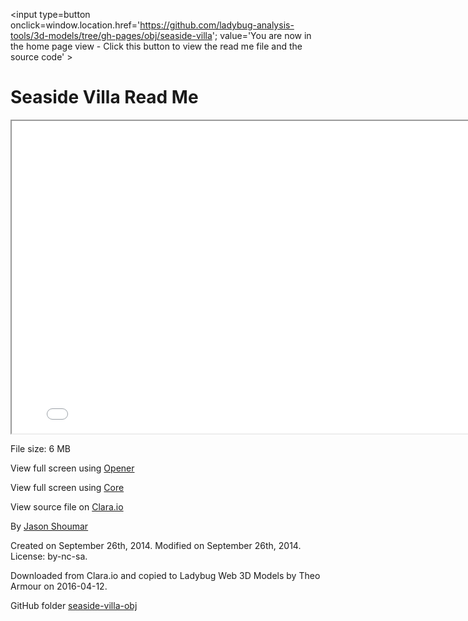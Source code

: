 <span style=display:none; >[You are now in a GitHub source code view - click this link to view the home page]( http://ladybug-analysis-tools.github.io/3d-models/obj/sea-side-villa/ "View file as a web page." ) </span>
<input type=button onclick=window.location.href='https://github.com/ladybug-analysis-tools/3d-models/tree/gh-pages/obj/seaside-villa'; 
value='You are now in the home page view - Click this button to view the read me file and the source code' >


Seaside Villa Read Me
===


<iframe src=./viewers/obj/core/ladybug-web-obj-core-r3.html#https://ladybug-analysis-tools.github.io/3d-models/obj/seaside-villa-obj/seaside-villa.mtl#sx=0.02#sy=0.02#sz=0.02#px=20#pz=17#cx=27#cy=11#cz=23#tx=-2#ty=4#tz=1 width=800 height=500 ></iframe>

File size: 6 MB

<!--

Could be implemented quite easily, but see no good use case for doing so

Load using [Browser]( ./viewers/obj/browser/ladybug-web-obj-browser-r2.html#https://ladybug-analysis-tools.github.io/3d-models/obj/seaside-villa-obj/seaside-villa.mtl )

-->


View full screen using [Opener]( ./viewers/obj/opener/ladybug-web-obj-opener-r2.html#https://ladybug-analysis-tools.github.io/3d-models/obj/seaside-villa-obj/seaside-villa.mtl#sx=0.02#sy=0.02#sz=0.02#px=20#pz=17#cx=27#cy=11#cz=23#tx=-2#ty=4#tz=1 )

View full screen using [Core]( ./viewers/obj/core/ladybug-web-obj-core-r3.html#https://ladybug-analysis-tools.github.io/3d-models/obj/seaside-villa-obj/seaside-villa.mtl#sx=0.02#sy=0.02#sz=0.02#px=20#pz=17#cx=27#cy=11#cz=23#tx=-2#ty=4#tz=1 )

View source file on [Clara.io]( https://clara.io/view/dbffdbab-17a9-4d5c-96c8-55fbbbea87d7 )

By [Jason Shoumar]( https://clara.io/user/jasonshoumar )

Created on September 26th, 2014.
Modified on September 26th, 2014.
License: by-nc-sa.

Downloaded from Clara.io and copied to Ladybug Web 3D Models by Theo Armour on 2016-04-12.

GitHub folder [seaside-villa-obj]( https://github.com/ladybug-analysis-tools/3d-models/tree/gh-pages/obj/seaside-villa-obj )